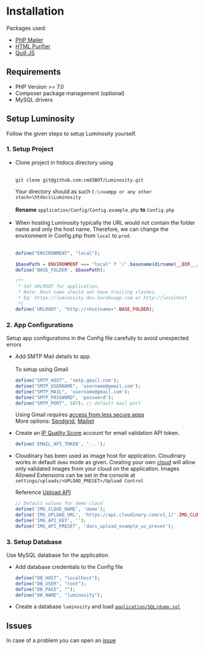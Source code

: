 # Installation

 Packages used:
  - [PHP Mailer](https://github.com/PHPMailer/PHPMailer)
  - [HTML Purifier](https://github.com/ezyang/htmlpurifier)
  - [Quill JS](https://github.com/quilljs/quill)

 ## Requirements
  - PHP Version >= 7.0
  - Composer package management (optional)
  - MySQL drivers
 
 ## Setup Luminosity 
 
 Follow the given steps to setup Luminosity yourself.  <br>

  ### 1. Setup Project
  - Clone project in htdocs directory using <br><br>
    ```
    git clone git@github.com:cmd3BOT/Luminosity.git
    ```
    Your directory should as such ```C:\<xampp or any other stack>\htdocs\Luminosity```
    <br><br>
    **Rename** `application/Config/Config.example.php` **to** ``Config.php``
    <br><br>
  - When hosting Luminosity typically the URL would not contain the folder name and only the host name. 
    Therefore, we can change the environment in Config.php from ``local`` to ``prod``.  <br><br>
    ```php
    define("ENVIRONMENT", "local");

    $basePath = ENVIRONMENT === "local" ? '/'.basename(dirname(__DIR__, 2)) : '';
    define('BASE_FOLDER', $basePath); 

    /**
     * Set URLROOT for application.
     * Note: Host name should not have trailing slashes.
     * Eg: https://luminosity-dev.herokuapp.com or http://localhost
     */
    define('URLROOT', "http://<hostname>".BASE_FOLDER); 
    ```
  
  ### 2. App Configurations
   Setup app configurations in the Config file carefully to avoid unexpected errors <br>
 
  - Add SMTP Mail details to app. <br><br>
    To setup using Gmail
    ```php
    define("SMTP_HOST", 'smtp.gmail.com');
    define("SMTP_USERNAME", 'username@gmail.com');
    define("SMTP_MAIL", 'username@gmail.com');
    define("SMTP_PASSWORD", 'password');
    define("SMTP_PORT", 587); // default mail port
    ```    
    Using Gmail requires [access from less secure apps](https://myaccount.google.com/lesssecureapps)
    <br>
    More options: [Sendgrid](http://sendgrid.com/), [Mailjet](https://www.mailjet.com/feature/smtp-relay/)
    
  - Create an [IP Quality Score](https://www.ipqualityscore.com/create-account) account for email validation API token.
    ```php
    define('EMAIL_API_TOKEN', '...');
    ```
  - Cloudinary has been used as image host for application. Cloudinary works in default ``demo`` mode as given. Creating your own [cloud](https://cloudinary.com/users/register/free) will allow only validated images from your cloud on the application. Images Allowed Extensions can be set in the console at ``settings/uploads/<UPLOAD_PRESET>/Upload Control``
    
    Reference [Upload API](https://cloudinary.com/documentation/image_upload_api_reference)
    ```php
    // Default values for demo cloud
    define('IMG_CLOUD_NAME', 'demo');
    define('IMG_UPLOAD_URL', 'https://api.cloudinary.com/v1_1/'.IMG_CLOUD_NAME.'/image/upload');
    define('IMG_API_KEY', '');
    define('IMG_API_PRESET', 'docs_upload_example_us_preset');
    ```

  ### 3. Setup Database
  Use MySQL database for the application. 
  
  - Add database credentials to the Config file
    ```php
    define("DB_HOST", "localhost");
    define("DB_USER", "root");
    define("DB_PASS", "");
    define("DB_NAME", "luminosity");
    ```
  - Create a database ``luminosity`` and load [``application/SQL/dump.sql``](https://github.com/cmd3BOT/Luminosity/blob/main/application/SQL/dump.sql)
  
## Issues
  In case of a problem you can open an [issue](https://github.com/cmd3BOT/Luminosity/issues)
  
